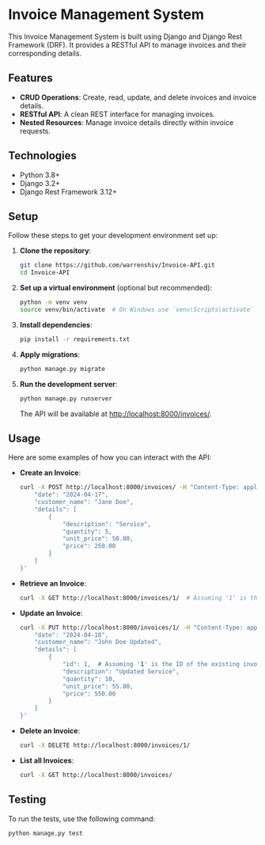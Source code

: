 # Invoice Management System

This Invoice Management System is built using Django and Django Rest Framework (DRF). It provides a RESTful API to manage invoices and their corresponding details.

## Features

- **CRUD Operations**: Create, read, update, and delete invoices and invoice details.
- **RESTful API**: A clean REST interface for managing invoices.
- **Nested Resources**: Manage invoice details directly within invoice requests.

## Technologies

- Python 3.8+
- Django 3.2+
- Django Rest Framework 3.12+

## Setup

Follow these steps to get your development environment set up:

1. **Clone the repository**:

    ```bash
    git clone https://github.com/warrenshiv/Invoice-API.git
    cd Invoice-API
    ```

2. **Set up a virtual environment** (optional but recommended):

    ```bash
    python -m venv venv
    source venv/bin/activate  # On Windows use `venv\Scripts\activate`
    ```

3. **Install dependencies**:

    ```bash
    pip install -r requirements.txt
    ```

4. **Apply migrations**:

    ```bash
    python manage.py migrate
    ```

5. **Run the development server**:

    ```bash
    python manage.py runserver
    ```

    The API will be available at [http://localhost:8000/invoices/](http://localhost:8000/invoices/).

## Usage

Here are some examples of how you can interact with the API:

- **Create an Invoice**:

    ```bash
    curl -X POST http://localhost:8000/invoices/ -H "Content-Type: application/json" -d '{
        "date": "2024-04-17",
        "customer_name": "Jane Doe",
        "details": [
            {
                "description": "Service",
                "quantity": 5,
                "unit_price": 50.00,
                "price": 250.00
            }
        ]
    }'
    ```

- **Retrieve an Invoice**:

    ```bash
    curl -X GET http://localhost:8000/invoices/1/  # Assuming '1' is the ID of the invoice
    ```

- **Update an Invoice**:

    ```bash
    curl -X PUT http://localhost:8000/invoices/1/ -H "Content-Type: application/json" -d '{
        "date": "2024-04-18",
        "customer_name": "John Doe Updated",
        "details": [
            {
                "id": 1,  # Assuming '1' is the ID of the existing invoice detail
                "description": "Updated Service",
                "quantity": 10,
                "unit_price": 55.00,
                "price": 550.00
            }
        ]
    }'
    ```

- **Delete an Invoice**:

    ```bash
    curl -X DELETE http://localhost:8000/invoices/1/
    ```

- **List all Invoices**:

    ```bash
    curl -X GET http://localhost:8000/invoices/
    ```

## Testing

To run the tests, use the following command:

```bash
python manage.py test
